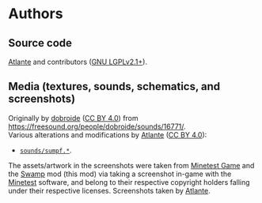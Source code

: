 # Authors

## Source code

[Atlante](https://github.com/TanKer0z) and contributors ([GNU LGPLv2.1+](https://www.gnu.org/licenses/old-licenses/lgpl-2.1.html)).

## Media (textures, sounds, schematics, and screenshots)

Originally by [dobroide](https://freesound.org/people/dobroide/) ([CC BY 4.0](https://creativecommons.org/licenses/by/4.0/)) from <https://freesound.org/people/dobroide/sounds/16771/>.\
Various alterations and modifications by [Atlante](https://github.com/TanKer0z) ([CC BY 4.0](https://creativecommons.org/licenses/by/4.0/)):

- [`sounds/sumpf.*`](https://github.com/TanKer0z/Swamp/tree/HEAD/sounds).

<!-- TODO: Add textures and schematics -->

The assets/artwork in the screenshots were taken from [Minetest Game](https://github.com/minetest/minetest_game) and the [Swamp](https://github.com/TanKer0z/Swamp) mod (this mod) via taking a screenshot in-game with the [Minetest](https://github.com/minetest/minetest) software, and belong to their respective copyright holders falling under their respective licenses. Screenshots taken by [Atlante](https://github.com/TanKer0z).

